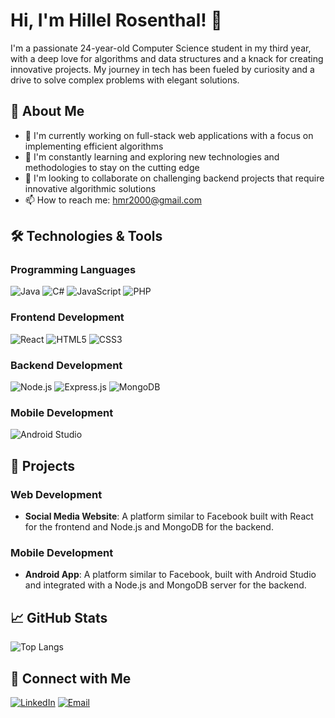 # Hi, I'm Hillel Rosenthal! 👋

I'm a passionate 24-year-old Computer Science student in my third year, with a deep love for algorithms and data structures and a knack for creating innovative projects. My journey in tech has been fueled by curiosity and a drive to solve complex problems with elegant solutions.

## 🚀 About Me
- 🔭 I'm currently working on full-stack web applications with a focus on implementing efficient algorithms
- 🌱 I'm constantly learning and exploring new technologies and methodologies to stay on the cutting edge
- 👯 I'm looking to collaborate on challenging backend projects that require innovative algorithmic solutions
- 📫 How to reach me: [hmr2000@gmail.com](mailto:hmr2000@gmail.com)

## 🛠 Technologies & Tools

### Programming Languages
![Java](https://img.shields.io/badge/Java-ED8B00?style=for-the-badge&logo=java&logoColor=white)
![C#](https://img.shields.io/badge/C%23-239120?style=for-the-badge&logo=c-sharp&logoColor=white)
![JavaScript](https://img.shields.io/badge/JavaScript-F7DF1E?style=for-the-badge&logo=javascript&logoColor=black)
![PHP](https://img.shields.io/badge/PHP-777BB4?style=for-the-badge&logo=php&logoColor=white)

### Frontend Development
![React](https://img.shields.io/badge/React-20232A?style=for-the-badge&logo=react&logoColor=61DAFB)
![HTML5](https://img.shields.io/badge/HTML5-E34F26?style=for-the-badge&logo=html5&logoColor=white)
![CSS3](https://img.shields.io/badge/CSS3-1572B6?style=for-the-badge&logo=css3&logoColor=white)

### Backend Development
![Node.js](https://img.shields.io/badge/Node.js-43853D?style=for-the-badge&logo=node.js&logoColor=white)
![Express.js](https://img.shields.io/badge/Express.js-404D59?style=for-the-badge)
![MongoDB](https://img.shields.io/badge/MongoDB-4EA94B?style=for-the-badge&logo=mongodb&logoColor=white)

### Mobile Development
![Android Studio](https://img.shields.io/badge/Android_Studio-3DDC84?style=for-the-badge&logo=android-studio&logoColor=white)

## 📝 Projects

### Web Development
- **Social Media Website**: A platform similar to Facebook built with React for the frontend and Node.js and MongoDB for the backend.

### Mobile Development
- **Android App**: A platform similar to Facebook, built with Android Studio and integrated with a Node.js and MongoDB server for the backend.

## 📈 GitHub Stats
![Top Langs](https://github-readme-stats.vercel.app/api/top-langs/?username=Hillel0&layout=compact)

## 💬 Connect with Me
[![LinkedIn](https://img.shields.io/badge/LinkedIn-0A66C2?style=for-the-badge&logo=linkedin&logoColor=white)](https://www.linkedin.com/in/hillel-rosenthal-958075232)
[![Email](https://img.shields.io/badge/Email-D14836?style=for-the-badge&logo=gmail&logoColor=white)](mailto:hmr2000@gmail.com)
